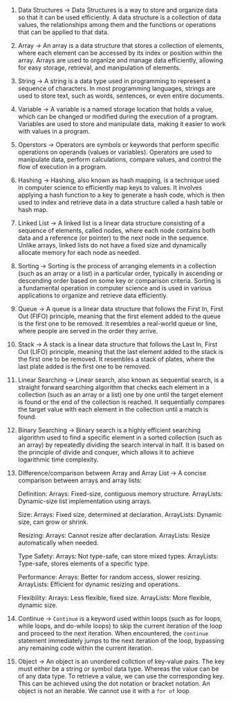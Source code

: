 1. Data Structures
-> Data Structures is a way to store and organize data so that it can be used efficiently.
                A data structure is a collection of data values, the relationships among them
    and the functions or operations that can be applied to that data.

2. Array
-> An array is a data structure that stores a collection of elements, where each element can be 
    accessed by its index or position within the array. Arrays are used to organize and manage 
    data efficiently, allowing for easy storage, retrieval, and manipulation of elements.

3. String
-> A string is a data type used in programming to represent a sequence of characters. In most 
    programming languages, strings are used to store text, such as words, sentences, 
    or even entire documents.

4. Variable
-> A variable is a named storage location that holds a value, which can be changed or modified 
    during the execution of a program. Variables are used to store and manipulate data, 
    making it easier to work with values in a program.

5. Operstors
-> Operators are symbols or keywords that perform specific operations on operands (values or variables). 
    Operators are used to manipulate data, perform calculations, compare values, and control 
    the flow of execution in a program.

6. Hashing
-> Hashing, also known as hash mapping, is a technique used in computer science to efficiently 
    map keys to values. It involves applying a hash function to a key to generate a hash code, 
    which is then used to index and retrieve data in a data structure called a hash table or hash map.

7. Linked List
-> A linked list is a linear data structure consisting of a sequence of elements, called nodes, 
    where each node contains both data and a reference (or pointer) to the next node in the sequence. 
    Unlike arrays, linked lists do not have a fixed size and dynamically allocate memory for
    each node as needed.

8. Sorting
-> Sorting is the process of arranging elements in a collection (such as an array or a list) 
    in a particular order, typically in ascending or descending order based on some key or 
    comparison criteria. Sorting is a fundamental operation in computer science and is used 
    in various applications to organize and retrieve data efficiently.

9. Queue
-> A queue is a linear data structure that follows the First In, First Out (FIFO) principle, 
    meaning that the first element added to the queue is the first one to be removed. It resembles 
    a real-world queue or line, where people are served in the order they arrive.

10. Stack
-> A stack is a linear data structure that follows the Last In, First Out (LIFO) principle, 
    meaning that the last element added to the stack is the first one to be removed. It resembles 
    a stack of plates, where the last plate added is the first one to be removed.

11. Linear Searching
-> Linear search, also known as sequential search, is a straight forward searching algorithm that 
    checks each element in a collection (such as an array or a list) one by one until the target 
    element is found or the end of the collection is reached. It sequentially compares the target 
    value with each element in the collection until a match is found.

12. Binary Searching
-> Binary search is a highly efficient searching algorithm used to find a specific element in a 
    sorted collection (such as an array) by repeatedly dividing the search interval in half. 
    It is based on the principle of divide and conquer, which allows it to achieve 
    logarithmic time complexity.

13. Difference/comparison between Array and Array List
-> A concise comparison between arrays and array lists:

    Definition:
        Arrays: Fixed-size, contiguous memory structure.
        ArrayLists: Dynamic-size list implementation using arrays.

    Size:
        Arrays: Fixed size, determined at declaration.
        ArrayLists: Dynamic size, can grow or shrink.

    Resizing:
        Arrays: Cannot resize after declaration.
        ArrayLists: Resize automatically when needed.

    Type Safety:
        Arrays: Not type-safe, can store mixed types.
        ArrayLists: Type-safe, stores elements of a specific type.

    Performance:
        Arrays: Better for random access, slower resizing.
        ArrayLists: Efficient for dynamic resizing and operations.

    Flexibility:
        Arrays: Less flexible, fixed size.
        ArrayLists: More flexible, dynamic size.

14. Continue
-> `Continue` is a keyword used within loops (such as for loops, while loops, and do-while loops) 
    to skip the current iteration of the loop and proceed to the next iteration. When encountered, 
    the `continue` statement immediately jumps to the next iteration of the loop, bypassing any 
    remaining code within the current iteration.

15. Object
-> An object is an unordered collction of key-value pairs. The key must either be a string or
    symbol data type. Whereas the value can be of any data type.
                To retrieve a value, we can use the corresponding key. This can be achieved using 
    the dot notation or bracket notation.
                An object is not an iterable. We cannot use it with a `for of` loop.